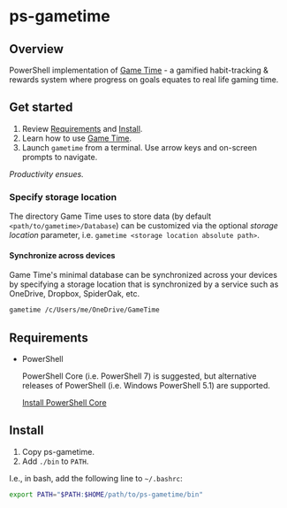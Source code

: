 # ps-gametime

## Overview

PowerShell implementation of [Game Time](./ABOUT.md) - a gamified habit-tracking & rewards system where progress on goals equates to real life gaming time.

## Get started

1. Review [Requirements](#Requirements) and [Install](#Install).
2. Learn how to use [Game Time](./ABOUT.md).
3. Launch `gametime` from a terminal. Use arrow keys and on-screen prompts to navigate.

_Productivity ensues._

### Specify storage location

The directory Game Time uses to store data (by default `<path/to/gametime>/Database`) can be customized via the optional *storage location* parameter, i.e. `gametime <storage location absolute path>`.

#### Synchronize across devices

Game Time's minimal database can be synchronized across your devices by specifying a storage location that is synchronized by a service such as OneDrive, Dropbox, SpiderOak, etc.

```sh
gametime /c/Users/me/OneDrive/GameTime
```

## Requirements

* PowerShell

    PowerShell Core (i.e. PowerShell 7) is suggested, but alternative releases of PowerShell (i.e. Windows PowerShell 5.1) are supported.

    [Install PowerShell Core](https://docs.microsoft.com/en-us/powershell/scripting/install/installing-powershell?view=powershell-6)

## Install

1. Copy ps-gametime.
2. Add `./bin` to `PATH`.

I.e., in bash, add the following line to `~/.bashrc`:

```sh
export PATH="$PATH:$HOME/path/to/ps-gametime/bin"
```
